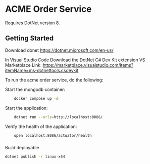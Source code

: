 # ACME Order Service

Requires DotNet version 8.

## Getting Started

Download donet
https://dotnet.microsoft.com/en-us/

In Visual Studio Code
Download the DotNet C# Dev Kit extension
VS Marketplace Link: https://marketplace.visualstudio.com/items?itemName=ms-dotnettools.csdevkit

To run the acme order service, do the following:

Start the mongodb container:

```bash
    docker compose up -d
```

Start the application:

```bash
    dotnet run --urls=http://localhost:8086/
```

Verify the health of the application:

```bash
    open localhost:8086/actuator/health
```


###
Build  deployable

```bash
dotnet publish -r linux-x64
```